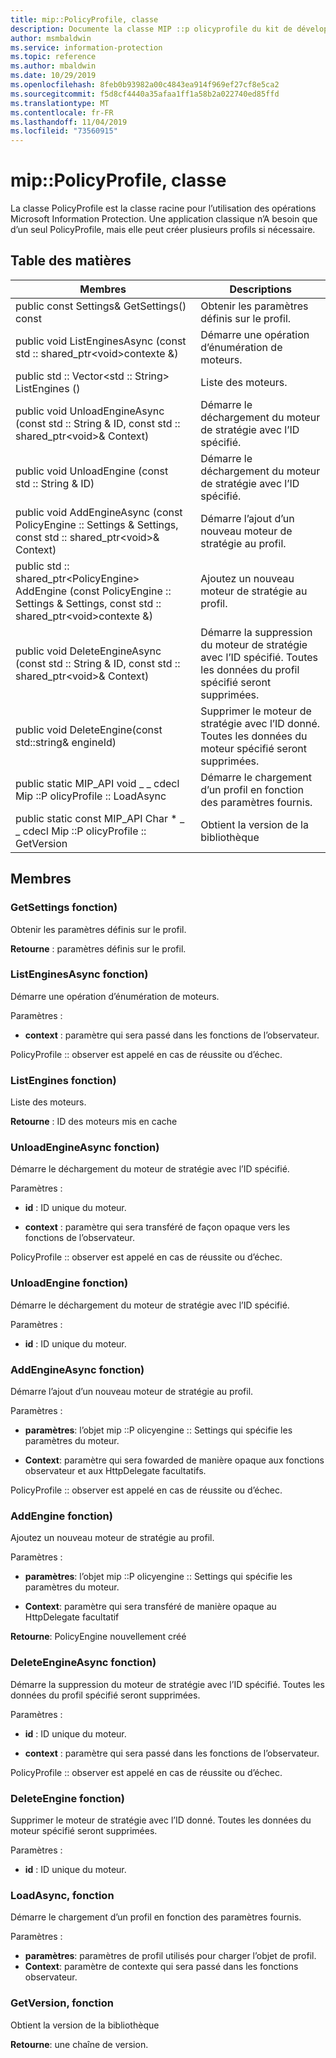```yaml
---
title: mip::PolicyProfile, classe
description: Documente la classe MIP ::p olicyprofile du kit de développement logiciel (SDK) Microsoft Information Protection (MIP).
author: msmbaldwin
ms.service: information-protection
ms.topic: reference
ms.author: mbaldwin
ms.date: 10/29/2019
ms.openlocfilehash: 8feb0b93982a00c4843ea914f969ef27cf8e5ca2
ms.sourcegitcommit: f5d8cf4440a35afaa1ff1a58b2a022740ed85ffd
ms.translationtype: MT
ms.contentlocale: fr-FR
ms.lasthandoff: 11/04/2019
ms.locfileid: "73560915"
---
```

# <a name="class-mippolicyprofile"></a>mip::PolicyProfile, classe 
La classe PolicyProfile est la classe racine pour l’utilisation des opérations Microsoft Information Protection. Une application classique n’A besoin que d’un seul PolicyProfile, mais elle peut créer plusieurs profils si nécessaire.
  
## <a name="summary"></a>Table des matières
 Membres                        | Descriptions                                
--------------------------------|---------------------------------------------
public const Settings& GetSettings() const  |  Obtenir les paramètres définis sur le profil.
public void ListEnginesAsync (const std :: shared_ptr\<void\>contexte &)  |  Démarre une opération d’énumération de moteurs.
public std :: Vector\<std :: String\> ListEngines ()  |  Liste des moteurs.
public void UnloadEngineAsync (const std :: String & ID, const std :: shared_ptr\<void\>& Context)  |  Démarre le déchargement du moteur de stratégie avec l’ID spécifié.
public void UnloadEngine (const std :: String & ID)  |  Démarre le déchargement du moteur de stratégie avec l’ID spécifié.
public void AddEngineAsync (const PolicyEngine :: Settings & Settings, const std :: shared_ptr\<void\>& Context)  |  Démarre l’ajout d’un nouveau moteur de stratégie au profil.
public std :: shared_ptr\<PolicyEngine\> AddEngine (const PolicyEngine :: Settings & Settings, const std :: shared_ptr\<void\>contexte &)  |  Ajoutez un nouveau moteur de stratégie au profil.
public void DeleteEngineAsync (const std :: String & ID, const std :: shared_ptr\<void\>& Context)  |  Démarre la suppression du moteur de stratégie avec l’ID spécifié. Toutes les données du profil spécifié seront supprimées.
public void DeleteEngine(const std::string& engineId)  |  Supprimer le moteur de stratégie avec l’ID donné. Toutes les données du moteur spécifié seront supprimées.
public static MIP_API void _ _ cdecl Mip ::P olicyProfile :: LoadAsync | Démarre le chargement d’un profil en fonction des paramètres fournis.
public static const MIP_API Char * _ _ cdecl Mip ::P olicyProfile :: GetVersion | Obtient la version de la bibliothèque

## <a name="members"></a>Membres
  
### <a name="getsettings-function"></a>GetSettings fonction)
Obtenir les paramètres définis sur le profil.

  
**Retourne** : paramètres définis sur le profil.
  
### <a name="listenginesasync-function"></a>ListEnginesAsync fonction)
Démarre une opération d’énumération de moteurs.

Paramètres :  
* **context** : paramètre qui sera passé dans les fonctions de l’observateur. 


PolicyProfile :: observer est appelé en cas de réussite ou d’échec.
  
### <a name="listengines-function"></a>ListEngines fonction)
Liste des moteurs.

  
**Retourne** : ID des moteurs mis en cache
  
### <a name="unloadengineasync-function"></a>UnloadEngineAsync fonction)
Démarre le déchargement du moteur de stratégie avec l’ID spécifié.

Paramètres :  
* **id** : ID unique du moteur. 


* **context** : paramètre qui sera transféré de façon opaque vers les fonctions de l’observateur. 


PolicyProfile :: observer est appelé en cas de réussite ou d’échec.
  
### <a name="unloadengine-function"></a>UnloadEngine fonction)
Démarre le déchargement du moteur de stratégie avec l’ID spécifié.

Paramètres :  
* **id** : ID unique du moteur.


  
### <a name="addengineasync-function"></a>AddEngineAsync fonction)
Démarre l’ajout d’un nouveau moteur de stratégie au profil.

Paramètres :  
* **paramètres**: l’objet mip ::P olicyengine :: Settings qui spécifie les paramètres du moteur. 


* **Context**: paramètre qui sera fowarded de manière opaque aux fonctions observateur et aux HttpDelegate facultatifs. 


PolicyProfile :: observer est appelé en cas de réussite ou d’échec.
  
### <a name="addengine-function"></a>AddEngine fonction)
Ajoutez un nouveau moteur de stratégie au profil.

Paramètres :  
* **paramètres**: l’objet mip ::P olicyengine :: Settings qui spécifie les paramètres du moteur. 


* **Context**: paramètre qui sera transféré de manière opaque au HttpDelegate facultatif



  
**Retourne**: PolicyEngine nouvellement créé
  
### <a name="deleteengineasync-function"></a>DeleteEngineAsync fonction)
Démarre la suppression du moteur de stratégie avec l’ID spécifié. Toutes les données du profil spécifié seront supprimées.

Paramètres :  
* **id** : ID unique du moteur. 


* **context** : paramètre qui sera passé dans les fonctions de l’observateur. 


PolicyProfile :: observer est appelé en cas de réussite ou d’échec.
  
### <a name="deleteengine-function"></a>DeleteEngine fonction)
Supprimer le moteur de stratégie avec l’ID donné. Toutes les données du moteur spécifié seront supprimées.

Paramètres :  
* **id** : ID unique du moteur.

### <a name="loadasync-function"></a>LoadAsync, fonction
Démarre le chargement d’un profil en fonction des paramètres fournis.

Paramètres :  
* **paramètres**: paramètres de profil utilisés pour charger l’objet de profil. </para>
* **Context**: paramètre de contexte qui sera passé dans les fonctions observateur.

### <a name="getversion-function"></a>GetVersion, fonction
Obtient la version de la bibliothèque

**Retourne**: une chaîne de version.